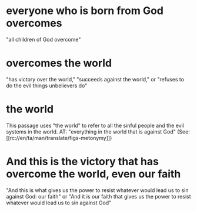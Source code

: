 # everyone who is born from God overcomes

"all children of God overcome"

# overcomes the world

"has victory over the world," "succeeds against the world," or "refuses to do the evil things unbelievers do"

# the world

This passage uses "the world" to refer to all the sinful people and the evil systems in the world. AT: "everything in the world that is against God" (See: [[rc://en/ta/man/translate/figs-metonymy]])

# And this is the victory that has overcome the world, even our faith

"And this is what gives us the power to resist whatever would lead us to sin against God: our faith" or "And it is our faith that gives us the power to resist whatever would lead us to sin against God"

